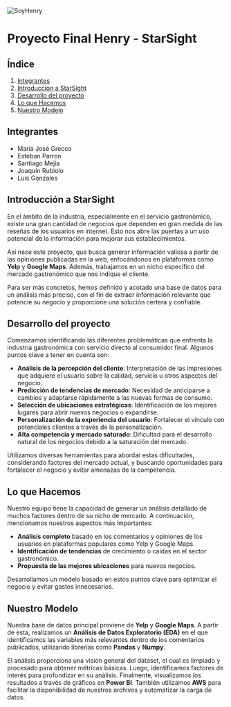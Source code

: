 ![SoyHenry](https://blog.soyhenry.com/content/images/2021/02/HEADER-BLOG-NEGRO-01.jpg)
# Proyecto Final Henry - StarSight

## Índice

1. [Integrantes](#Integrantes)
2. [Introduccion a StarSight](#Introducción-a-StarSight)
3. [Desarrollo del proyecto](#Desarrollo-del-proyecto)
4. [Lo que Hacemos](#Lo-que-Hacemos)
5. [Nuestro Modelo](#Nuestro-Modelo)

## Integrantes
- María José Grecco
- Esteban Parron
- Santiago Mejía
- Joaquín Rubiolo
- Luis Gonzales

## Introducción a StarSight
En el ámbito de la industria, especialmente en el servicio gastronómico, existe una gran cantidad de negocios que dependen en gran medida de las reseñas de los usuarios en internet. Esto nos abre las puertas a un uso potencial de la información para mejorar sus establecimientos.

Así nace este proyecto, que busca generar información valiosa a partir de las opiniones publicadas en la web, enfocándonos en plataformas como **Yelp** y **Google Maps**. Además, trabajamos en un nicho específico del mercado gastronómico que nos indique el cliente.

Para ser más concretos, hemos definido y acotado una base de datos para un análisis más preciso, con el fin de extraer información relevante que potencie su negocio y proporcione una solución certera y confiable.

## Desarrollo del proyecto
Comenzamos identificando las diferentes problemáticas que enfrenta la industria gastronómica con servicio directo al consumidor final. Algunos puntos clave a tener en cuenta son:

- **Análisis de la percepción del cliente**: Interpretación de las impresiones que adquiere el usuario sobre la calidad, servicio u otros aspectos del negocio.
- **Predicción de tendencias de mercado**: Necesidad de anticiparse a cambios y adaptarse rápidamente a las nuevas formas de consumo.
- **Selección de ubicaciones estratégicas**: Identificación de los mejores lugares para abrir nuevos negocios o expandirse.
- **Personalización de la experiencia del usuario**: Fortalecer el vínculo con potenciales clientes a través de la personalización.
- **Alta competencia y mercado saturado**: Dificultad para el desarrollo natural de los negocios debido a la saturación del mercado.

Utilizamos diversas herramientas para abordar estas dificultades, considerando factores del mercado actual, y buscando oportunidades para fortalecer el negocio y evitar amenazas de la competencia.

## Lo que Hacemos
Nuestro equipo tiene la capacidad de generar un análisis detallado de muchos factores dentro de su nicho de mercado. A continuación, mencionamos nuestros aspectos más importantes:

- **Análisis completo** basado en los comentarios y opiniones de los usuarios en plataformas populares como Yelp y Google Maps.
- **Identificación de tendencias** de crecimiento o caídas en el sector gastronómico.
- **Propuesta de las mejores ubicaciones** para nuevos negocios.
  
Desarrollamos un modelo basado en estos puntos clave para optimizar el negocio y evitar gastos innecesarios.

## Nuestro Modelo
Nuestra base de datos principal proviene de **Yelp** y **Google Maps**. A partir de esta, realizamos un **Análisis de Datos Exploratorio (EDA)** en el que identificamos las variables más relevantes dentro de los comentarios publicados, utilizando librerías como **Pandas** y **Numpy**.

El análisis proporciona una visión general del dataset, el cual es limpiado y procesado para obtener métricas básicas. Luego, identificamos factores de interés para profundizar en su análisis. Finalmente, visualizamos los resultados a través de gráficos en **Power BI**. También utilizamos **AWS** para facilitar la disponibilidad de nuestros archivos y automatizar la carga de datos.
